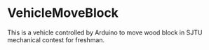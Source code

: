 # VehicleMoveBlock

This is a vehicle controlled by Arduino to move wood block in SJTU mechanical contest for freshman.
